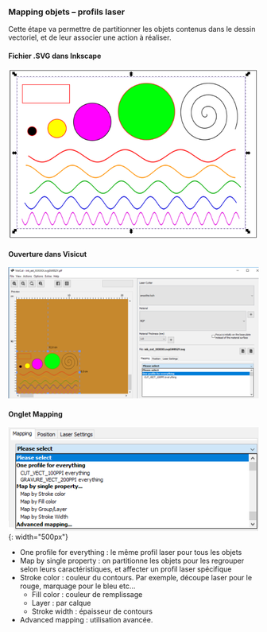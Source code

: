 ### Mapping objets – profils laser
Cette étape va permettre de partitionner les objets contenus dans le dessin vectoriel, et de leur associer une action à réaliser.

#### Fichier .SVG dans Inkscape

![Laser](images/laser8.png)

#### Ouverture dans Visicut

![Laser](images/laser9.png)

#### Onglet Mapping
![Laser](images/laser10.png){: width="500px"}

- One profile for everything : le même profil laser pour tous les objets
- Map by single property : on partitionne les objets pour les regrouper selon leurs caractéristiques, et affecter un profil laser spécifique
- Stroke color : couleur du contours. Par exemple, découpe laser pour le rouge, marquage pour le bleu etc…
  - Fill color : couleur de remplissage
  - Layer : par calque
  - Stroke width : épaisseur de contours
- Advanced mapping : utilisation avancée.
